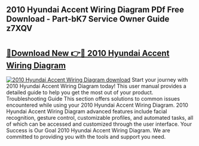 ## 2010 Hyundai Accent Wiring Diagram PDf Free Download - Part-bK7 Service Owner Guide z7XQV

# <h2><a href="http://dfi8fx.blite.top/?on=2010+Hyundai+Accent+Wiring+Diagram">🔗Download New 👉🔴 2010 Hyundai Accent Wiring Diagram</a></h2>

[![2010 Hyundai Accent Wiring Diagram download](https://i.imgur.com/lujVjoI.png)](http://dfi8fx.blite.top/?on=2010+Hyundai+Accent+Wiring+Diagram)
Start your journey with 2010 Hyundai Accent Wiring Diagram today! This user manual provides a detailed guide to help you get the most out of your product. Troubleshooting Guide This section offers solutions to common issues encountered while using your 2010 Hyundai Accent Wiring Diagram. 2010 Hyundai Accent Wiring Diagram advanced features include facial recognition, gesture control, customizable profiles, and automated tasks, all of which can be accessed and customized through the user interface. Your Success is Our Goal 2010 Hyundai Accent Wiring Diagram. We are committed to providing you with the tools and support you need.
